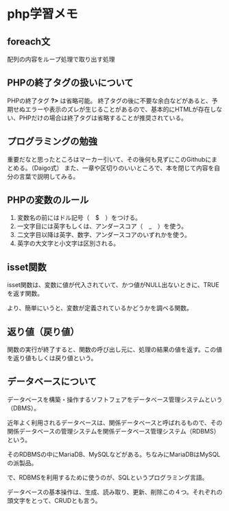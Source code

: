 # php学習メモ

## foreach文
配列の内容をループ処理で取り出す処理

## PHPの終了タグの扱いについて
PHPの終了タグ **?>** は省略可能。
終了タグの後に不要な余白などがあると、予期せぬエラーや表示のズレが生じることがあるので、基本的にHTMLが存在しない、PHPだけの場合は終了タグは省略することが推奨されている。

## プログラミングの勉強
重要だなと思ったところはマーカー引いて、その後何も見ずにこのGithubにまとめる。（Daigo式）
また、一章や区切りのいいところで、本を閉じて内容を自分の言葉で説明してみる。

## PHPの変数のルール
1. 変数名の前にはドル記号（　$　）をつける。
2. 一文字目には英字もしくは、アンダースコア（　_　）を使う。
3. 二文字目以降は英字、数字、アンダースコアのいずれかを使う。
4. 英字の大文字と小文字は区別される。

## isset関数
isset関数は、変数に値が代入されていて、かつ値がNULL出ないときに、TRUEを返す関数。

より、簡単にいうと、変数が定義されているかどうかを調べる関数。

## 返り値（戻り値）
関数の実行が終了すると、関数の呼び出し元に、処理の結果の値を返す。この値を返り値もしくは戻り値という。

## データベースについて
データベースを構築・操作するソフトフェアをデータベース管理システムという（DBMS）。

近年よく利用されるデータベースは、関係データベースと呼ばれるもので、その関係データベースの管理システムを関係データベース管理システム（RDBMS）という。

そのRDBMSの中にMariaDB、MySQLなどがある。ちなみにMariaDBはMySQLの派製品。

で、RDBMSを利用するために使うのが、SQLというプログラミング言語。

データベースの基本操作は、生成、読み取り、更新、削除この４つ。それぞれの頭文字をとって、CRUDとも言う。
